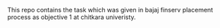 This repo contains the task which was given in bajaj finserv placement process as objective 1 at chitkara univeristy.
